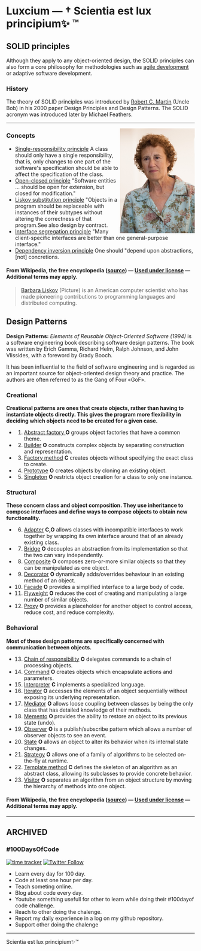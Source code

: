 # Luxcium ― † Scientia est lux principium✨ ™
<!--
<div>
<img width="40%" src="https://github-readme-stats.vercel.app/api/top-langs/?layout=compact&username=Luxcium" alt="Top Langs">

<img align="right" width="50%" src="https://github-readme-stats.vercel.app/api?username=Luxcium&theme=transparent&show_icons=true&count_private=true&include_all_commits=true">  
</div>
<br>
-->
## SOLID principles

Although they apply to any object-oriented design, the SOLID principles can 
also form a core philosophy for methodologies such as [agile development](https://en.wikipedia.org/wiki/Agile_software_development) or 
adaptive software development.

### History

The theory of SOLID principles was introduced by 
[Robert C. Martin](https://en.wikipedia.org/wiki/Robert_C._Martin) (Uncle Bob)
in his 2000 paper Design Principles and Design Patterns. The SOLID acronym was introduced later by Michael Feathers.

----

<a href="https://en.wikipedia.org/wiki/Barbara_Liskov"><img src="./images/Barbara_Liskov_MIT_computer_scientist_2010.jpg"  width="200px" align="right"></a>

### Concepts

- [Single-responsibility principle](https://en.wikipedia.org/wiki/Single-responsibility_principle)
A class should only have a single responsibility, that is, only changes to one part of the software's specification should be able to affect the specification of the class.
 - [Open–closed principle](https://en.wikipedia.org/wiki/Open%E2%80%93closed_principle)
"Software entities ... should be open for extension, but closed for modification."
 - [Liskov substitution principle](https://en.wikipedia.org/wiki/Liskov_substitution_principle)
"Objects in a program should be replaceable with instances of their subtypes without altering the correctness of that program.See also design by contract.
 - [Interface segregation principle](https://en.wikipedia.org/wiki/Interface_segregation_principle)
"Many client-specific interfaces are better than one general-purpose interface."
 - [Dependency inversion principle](https://en.wikipedia.org/wiki/Dependency_inversion_principle)
One should "depend upon abstractions, [not] concretions.

#### From Wikipedia, the free encyclopedia ([source](https://en.wikipedia.org/wiki/SOLID)) ― [Used under license](https://en.wikipedia.org/wiki/Wikipedia:Text_of_Creative_Commons_Attribution-ShareAlike_3.0_Unported_License) ― Additional terms may apply.

> [Barbara Liskov](https://en.wikipedia.org/wiki/Barbara_Liskov) (Picture) is an American computer scientist who has made pioneering contributions to programming languages and distributed computing.
  
## Design Patterns

**Design Patterns:** *Elements of Reusable Object-Oriented Software (1994)* is a software engineering book describing software design patterns. The book was written by Erich Gamma, Richard Helm, Ralph Johnson, and John Vlissides, with a foreword by Grady Booch.

It has been influential to the field of software engineering and is regarded as an important source for object-oriented design theory and practice. The authors are often referred to as the Gang of Four «GoF».
<!-- 

 - Creational Patterns

Object Creational: Abstract Factory
Object Creational: Builder
Class Creational: Factory Method
Object Creational: Prototype
Object Creational: Singleton

- Structural Patterns

Class, Object Structural: Adapter
Object Structural: Bridge
Object Structural: Composite
Object Structural: Decorator
Object Structural: Facade
Object Structural: Flyweight
Object Structural: Proxy

 - Behavioral Patterns

Object Behavioral: Chain of Responsibility
Object Behavioral: Command
Class Behavioral: Interpreter
Object Behavioral: Iterator
Object Behavioral: Mediator
Object Behavioral: Memento
Object Behavioral: Observer
Object Behavioral: State
Object Behavioral: Strategy
Class Behavioral: Template Method
Object Behavioral: Visitor

-->
### Creational

**Creational patterns are ones that create objects, rather than having to
instantiate objects directly. This gives the program more flexibility in
deciding which objects need to be created for a given case.**

 - 01. [Abstract factory ](https://en.wikipedia.org/wiki/Abstract_factory_pattern) **O** groups object factories that have a common theme.
 - 02. [Builder](https://en.wikipedia.org/wiki/Builder_pattern) **O** constructs complex objects by separating construction and
       representation.
 - 03. [Factory method](https://en.wikipedia.org/wiki/Factory_method_pattern) **C** creates objects without specifying the exact class
       to create.
 - 04. [Prototype](https://en.wikipedia.org/wiki/Prototype_pattern) **O** creates objects by cloning an existing object.
 - 05. [Singleton](https://en.wikipedia.org/wiki/Singleton_pattern) **O** restricts object creation for a class to only one instance.

### Structural

**These concern class and object composition. They use inheritance to compose
interfaces and define ways to compose objects to obtain new functionality.**

 - 06. [Adapter](https://en.wikipedia.org/wiki/Adapter_pattern) **C,O** allows classes with incompatible interfaces to work together by
      wrapping its own interface around that of an already existing class.
 - 07. [Bridge](https://en.wikipedia.org/wiki/Bridge_pattern) **O** decouples an abstraction from its implementation so that the two
       can vary independently.
 - 08. [Composite](https://en.wikipedia.org/wiki/Composite_pattern) **O** composes zero-or-more similar objects so that they can be
       manipulated as one object.
 - 09. [Decorator](https://en.wikipedia.org/wiki/Decorator_pattern) **O** dynamically adds/overrides behaviour in an existing method of
       an object.
 - 10. [Facade](https://en.wikipedia.org/wiki/Facade_pattern) **O** provides a simplified interface to a large body of code.
 - 11. [Flyweight](https://en.wikipedia.org/wiki/Flyweight_pattern) **O** reduces the cost of creating and manipulating a large number
       of similar objects.
 - 12. [Proxy](https://en.wikipedia.org/wiki/Proxy_pattern) **O** provides a placeholder for another object to control access,
       reduce cost, and reduce complexity.

### Behavioral

**Most of these design patterns are specifically concerned with communication
between objects.**

 - 13. [Chain of responsibility](https://en.wikipedia.org/wiki/Chain-of-responsibility_pattern) **O** delegates commands to a chain of processing
       objects.
 - 14. [Command](https://en.wikipedia.org/wiki/Command_pattern) **O** creates objects which encapsulate actions and parameters.
 - 15. [Interpreter](https://en.wikipedia.org/wiki/Interpreter_pattern) **C** implements a specialized language.
 - 16. [Iterator](https://en.wikipedia.org/wiki/Iterator_pattern) **O** accesses the elements of an object sequentially without
       exposing its underlying representation.
 - 17. [Mediator](https://en.wikipedia.org/wiki/Mediator_pattern) **O** allows loose coupling between classes by being the only class
       that has detailed knowledge of their methods.
 - 18. [Memento](https://en.wikipedia.org/wiki/Memento_pattern) **O** provides the ability to restore an object to its previous state
       (undo).
 - 19. [Observer](https://en.wikipedia.org/wiki/Observer_pattern) **O** is a publish/subscribe pattern which allows a number of
       observer objects to see an event.
 - 20. [State](https://en.wikipedia.org/wiki/State_pattern) **O** allows an object to alter its behavior when its internal
       state changes.
 - 21. [Strategy](https://en.wikipedia.org/wiki/Strategy_pattern) **O** allows one of a family of algorithms to be selected
       on-the-fly at runtime.
 - 22. [Template method](https://en.wikipedia.org/wiki/Template_method_pattern) **C** defines the skeleton of an algorithm as an abstract
       class, allowing its subclasses to provide concrete behavior.
 - 23. [Visitor](https://en.wikipedia.org/wiki/Visitor_pattern) **O** separates an algorithm from an object structure by moving
       the hierarchy of methods into one object.


#### From Wikipedia, the free encyclopedia ([source](https://en.wikipedia.org/wiki/Design_Patterns)) ― [Used under license](https://en.wikipedia.org/wiki/Wikipedia:Text_of_Creative_Commons_Attribution-ShareAlike_3.0_Unported_License) ― Additional terms may apply.
 
----

## ARCHIVED

###  \#100DaysOfCode

[![time tracker](https://wakatime.com/badge/github/Luxcium/100DaysOfCode.svg)](https://wakatime.com/badge/github/Luxcium/100DaysOfCode) [![Twitter Follow](https://img.shields.io/twitter/follow/Luxcium?label=Follow%20me&style=social)](https://twitter.com/Luxcium?ref_src=github001)


- Learn every day for 100 day.
- Code at least one hour per day.
- Teach someting online.
- Blog about code every day.
- Youtube something usefull for other to learn while doing their #100dayof code challenge.
- Reach to other doing the chalenge.
- Report my daily experience in a log on my github repository.
- Support other doing the chalenge

----
Scientia est lux principium✨™
